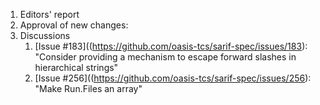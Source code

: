 1. Editors' report
1. Approval of new changes:
1. Discussions
    1. [Issue #183]((https://github.com/oasis-tcs/sarif-spec/issues/183): "Consider providing a mechanism to escape forward slashes in hierarchical strings"
    2. [Issue #256]((https://github.com/oasis-tcs/sarif-spec/issues/256): "Make Run.Files an array"